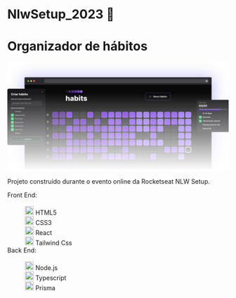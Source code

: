 # NlwSetup_2023 🚀
 
 <H1>Organizador de hábitos</H1>
 
 <img src='./Source/nlw-setup-img.svg'>
 
<p>
 Projeto construido durante o evento online da Rocketseat NLW Setup.
</p>

<dl>
 <dt>Front End:</dt><br>
  <dd><img width=20px height=20px src='https://cdn.icon-icons.com/icons2/2107/PNG/512/file_type_html_icon_130541.png'> HTML5</dd>
  <dd><img width=20px height=20px src='https://icones.pro/wp-content/uploads/2022/08/css3.png'> CSS3</dd>
  <dd><img width=20px height=20px src='https://upload.wikimedia.org/wikipedia/commons/thumb/a/a7/React-icon.svg/2300px-React-icon.svg.png'> React</dd>
  <dd><img width=20px height=20px src='https://upload.wikimedia.org/wikipedia/commons/thumb/d/d5/Tailwind_CSS_Logo.svg/1200px-Tailwind_CSS_Logo.svg.png'> Tailwind Css</dd>
 <dt>Back End:</dt><br>
  <dd><img width=20px height=20px src='https://seeklogo.com/images/N/nodejs-logo-FBE122E377-seeklogo.com.png'> Node.js</dd>
  <dd><img width=20px height=20px src='https://symbols.getvecta.com/stencil_25/85_typescript.cb2d7326fa.png'> Typescript</dd>
  <dd><img width=20px height=20px src='https://images.tute.io/media/topics/icons/prisma.png'> Prisma</dd>
</dl>
